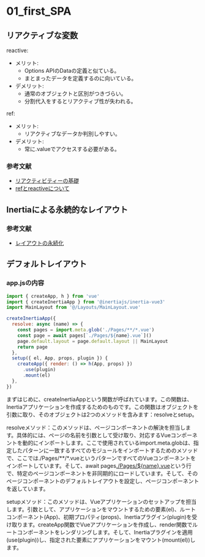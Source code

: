 # 01_first_SPA

## リアクティブな変数

reactive:
- メリット:
  - Options APIのDataの定義と似ている。
  - まとまったデータを定義するのに向いている。
- デメリット:
  - 通常のオブジェクトと区別がつきづらい。
  - 分割代入をするとリアクティブ性が失われる。

ref:
- メリット:
  - リアクティブなデータか判別しやすい。
- デメリット:
  - 常に.valueでアクセスする必要がある。

### 参考文献
- [リアクティビティーの基礎](https://ja.vuejs.org/guide/essentials/reactivity-fundamentals.html)
- [refとreactiveについて](https://zenn.dev/azukiazusa/articles/ref-vs-article)

## Inertiaによる永続的なレイアウト
### 参考文献
- [レイアウトの永続化](https://inertiajs.com/pages#persistent-layouts)

## デフォルトレイアウト

### app.jsの内容

```js
import { createApp, h } from 'vue'
import { createInertiaApp } from '@inertiajs/inertia-vue3'
import MainLayout from '@/Layouts/MainLayout.vue'

createInertiaApp({
  resolve: async (name) => {
    const pages = import.meta.glob('./Pages/**/*.vue')
    const page = await pages[`./Pages/${name}.vue`]()
    page.default.layout = page.default.layout || MainLayout
    return page
  },
  setup({ el, App, props, plugin }) {
    createApp({ render: () => h(App, props) })
      .use(plugin)
      .mount(el)
  },
})
```
まずはじめに、createInertiaAppという関数が呼ばれています。この関数は、Inertiaアプリケーションを作成するためのものです。この関数はオブジェクトを引数に取り、そのオブジェクトは2つのメソッドを含みます：resolveとsetup。

resolveメソッド：このメソッドは、ページコンポーネントの解決を担当します。具体的には、ページの名前を引数として受け取り、対応するVueコンポーネントを動的にインポートします。ここで使用されているimport.meta.globは、指定したパターンに一致するすべてのモジュールをインポートするためのメソッドで、ここでは./Pages/**/*.vueというパターンですべてのVueコンポーネントをインポートしています。そして、await pages[./Pages/${name}.vue]()という行で、特定のページコンポーネントを非同期的にロードしています。そして、そのページコンポーネントのデフォルトレイアウトを設定し、ページコンポーネントを返しています。

setupメソッド：このメソッドは、Vueアプリケーションのセットアップを担当します。引数として、アプリケーションをマウントするための要素(el)、ルートコンポーネント(App)、初期プロパティ(props)、Inertiaプラグイン(plugin)を受け取ります。createApp関数でVueアプリケーションを作成し、render関数でルートコンポーネントをレンダリングします。そして、Inertiaプラグインを適用(use(plugin))し、指定された要素にアプリケーションをマウント(mount(el))します。
